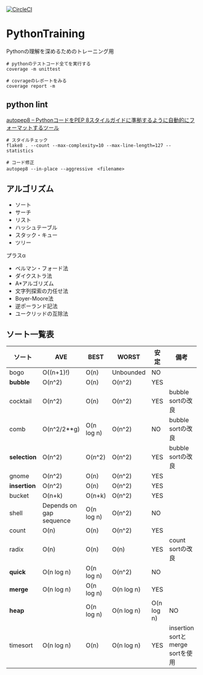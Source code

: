 [![CircleCI](https://circleci.com/gh/a1008u/PythonTraining/tree/master.svg?style=svg)](https://circleci.com/gh/a1008u/PythonTraining/tree/master)

# PythonTraining
Pythonの理解を深めるためのトレーニング用


```
# pythonのテストコード全てを実行する
coverage -m unittest

# covrageのレポートをみる
coverage report -m
```


## python lint
[autopep8 – PythonコードをPEP 8スタイルガイドに準拠するように自動的にフォーマットするツール](https://githubja.com/hhatto/autopep8)

```
# スタイルチェック
flake8 . --count --max-complexity=10 --max-line-length=127 --statistics

# コード修正
autopep8 --in-place --aggressive　<filename>
```

## アルゴリズム

- ソート
- サーチ
- リスト
- ハッシュテーブル
- スタック・キュー
- ツリー

プラスα
- ベルマン・フォード法
- ダイクストラ法
- A*アルゴリズム
- 文字列探索の力任せ法
- Boyer-Moore法
- 逆ポーランド記法
- ユークリッドの互除法

## ソート一覧表

| ソート | AVE | BEST | WORST | 安定 | 備考 |
|---|---|---|---|---|---|
| bogo | O((n+1)!) | O(n) | Unbounded | NO |  |
| **bubble** | O(n\^2) | O(n) | O(n\^2) | YES |  |
| cocktail | O(n\^2) | O(n) | O(n\^2) | YES | bubble sortの改良 |
| comb | O(n\^2/2**g) | O(n log n) | O(n\^2) | NO | bubble sortの改良 |
| **selection** | O(n\^2) | O(n\^2) | O(n\^2) | YES | bubble sortの改良 |
| gnome | O(n\^2) | O(n) | O(n\^2) | YES |  |
| **insertion** | O(n\^2) | O(n) | O(n\^2) | YES |  |
| bucket | O(n+k) | O(n+k) | O(n\^2) | YES |  |
| shell | Depends on gap sequence | O(n log n) | O(n\^2) | NO |  |
| count | O(n) | O(n) | O(n\^2) | YES |  |
| radix | O(n) | O(n) | O(n) | YES | count sortの改良 |
| **quick** | O(n log n) | O(n log n) | O(n\^2) | NO |  |
| **merge** | O(n log n) | O(n log n) | O(n log n) | YES |  |
| **heap** |  | O(n log n) | O(n log n) | O(n log n) | NO |
| timesort | O(n log n) | O(n) | O(n log n) | YES | insertion sortとmerge sortを使用 |


